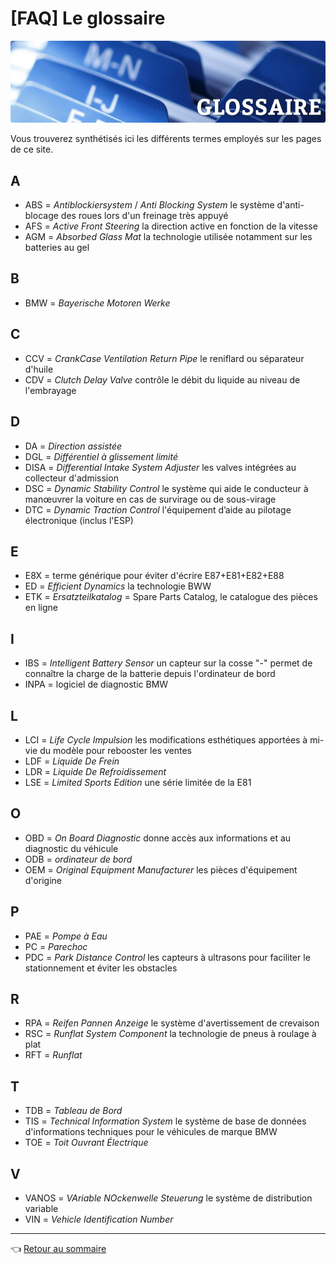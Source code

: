 # [FAQ] Le glossaire

![logo](../images/glossaire.png)

Vous trouverez synthétisés ici les différents termes employés sur les pages de ce site.

## A

- ABS = _Antiblockiersystem_ / _Anti Blocking System_ le système d'anti-blocage des roues lors d'un freinage très appuyé
- AFS = _Active Front Steering_ la direction active en fonction de la vitesse
- AGM = _Absorbed Glass Mat_ la technologie utilisée notamment sur les batteries au gel

## B

- BMW = _Bayerische Motoren Werke_

## C

- CCV = _CrankCase Ventilation Return Pipe_ le reniflard ou séparateur d'huile
- CDV = _Clutch Delay Valve_ contrôle le débit du liquide au niveau de l'embrayage

## D

- DA = _Direction assistée_
- DGL = _Différentiel à glissement limité_
- DISA = _Differential Intake System Adjuster_ les valves intégrées au collecteur d'admission
- DSC = _Dynamic Stability Control_ le système qui aide le conducteur à manœuvrer la voiture en cas de survirage ou de sous-virage
- DTC = _Dynamic Traction Control_ l'équipement d’aide au pilotage électronique (inclus l'ESP)

## E

- E8X = terme générique pour éviter d'écrire E87+E81+E82+E88
- ED = _Efficient Dynamics_ la technologie BWW
- ETK = _Ersatzteilkatalog_ = Spare Parts Catalog, le catalogue des pièces en ligne

## I

- IBS = _Intelligent Battery Sensor_ un capteur sur la cosse "-" permet de connaître la charge de la batterie depuis l'ordinateur de bord
- INPA = logiciel de diagnostic BMW

## L

- LCI = _Life Cycle Impulsion_ les modifications esthétiques apportées à mi-vie du modèle pour rebooster les ventes
- LDF = _Liquide De Frein_
- LDR = _Liquide De Refroidissement_
- LSE = _Limited Sports Edition_ une série limitée de la E81

## O

- OBD = _On Board Diagnostic_ donne accès aux informations et au diagnostic du véhicule
- ODB = _ordinateur de bord_
- OEM = _Original Equipment Manufacturer_ les pièces d'équipement d'origine

## P

- PAE = _Pompe à Eau_
- PC = _Parechoc_
- PDC = _Park Distance Control_ les capteurs à ultrasons pour faciliter le stationnement et éviter les obstacles

## R

- RPA = _Reifen Pannen Anzeige_ le système d'avertissement de crevaison
- RSC = _Runflat System Component_ la technologie de pneus à roulage à plat
- RFT = _Runflat_

## T

- TDB = _Tableau de Bord_
- TIS = _Technical Information System_ le système de base de données d'informations techniques pour le véhicules de marque BMW
- TOE = _Toit Ouvrant Électrique_

## V

- VANOS = _VAriable NOckenwelle Steuerung_ le système de distribution variable
- VIN = _Vehicle Identification Number_

---
:point_left: [Retour au sommaire](../README.md#sommaire)
